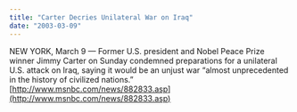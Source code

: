 ```yaml
---
title: "Carter Decries Unilateral War on Iraq"
date: "2003-03-09"
---
```


NEW YORK, March 9 — Former U.S. president and Nobel Peace Prize winner Jimmy Carter on Sunday condemned preparations for a unilateral U.S. attack on Iraq, saying it would be an unjust war “almost unprecedented in the history of civilized nations.” [http://www.msnbc.com/news/882833.asp](http://www.msnbc.com/news/882833.asp)
